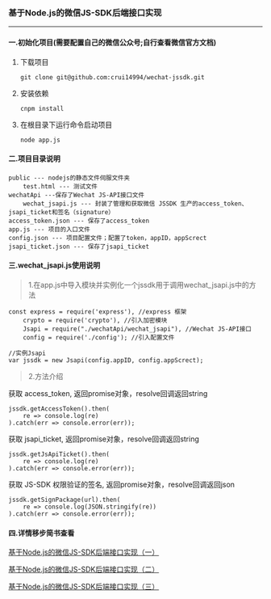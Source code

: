 ### 基于Node.js的微信JS-SDK后端接口实现
---

#### 一.初始化项目(需要配置自己的微信公众号;自行查看微信官方文档)
1. 下载项目
    ```
    git clone git@github.com:crui14994/wechat-jssdk.git
    ```
2. 安装依赖
    ```
    cnpm install
    ```
2. 在根目录下运行命令启动项目
    ```
    node app.js
    ```

#### 二.项目目录说明
    public --- nodejs的静态文件伺服文件夹
        test.html --- 测试文件
    wechatApi ---保存了Wechat JS-API接口文件
        wechat_jsapi.js --- 封装了管理和获取微信 JSSDK 生产的access_token、jsapi_ticket和签名（signature）
    access_token.json --- 保存了access_token
    app.js --- 项目的入口文件
    config.json --- 项目配置文件；配置了token，appID，appScrect
    jsapi_ticket.json --- 保存了jsapi_ticket

#### 三.wechat_jsapi.js使用说明
> 1.在app.js中导入模块并实例化一个jssdk用于调用wechat_jsapi.js中的方法
```
const express = require('express'), //express 框架 
    crypto = require('crypto'), //引入加密模块
    Jsapi = require("./wechatApi/wechat_jsapi"), //Wechat JS-API接口
    config = require('./config'); //引入配置文件

//实例Jsapi
var jssdk = new Jsapi(config.appID, config.appScrect);
```
> 2.方法介绍

获取 access_token, 返回promise对象，resolve回调返回string
```
jssdk.getAccessToken().then(
    re => console.log(re)
).catch(err => console.error(err));
```
获取 jsapi_ticket, 返回promise对象，resolve回调返回string
```
jssdk.getJsApiTicket().then(
    re => console.log(re)
).catch(err => console.error(err));
```
获取 JS-SDK 权限验证的签名, 返回promise对象，resolve回调返回json
```
jssdk.getSignPackage(url).then(
    re => console.log(JSON.stringify(re))
).catch(err => console.error(err));
```

#### 四.详情移步简书查看
[基于Node.js的微信JS-SDK后端接口实现（一）](https://www.jianshu.com/p/6e039428431b)


[基于Node.js的微信JS-SDK后端接口实现（二）](https://www.jianshu.com/p/4bf47177b076)

[基于Node.js的微信JS-SDK后端接口实现（三）](https://www.jianshu.com/p/ca72ac845d0c)